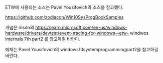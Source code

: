 ETW에 사용되는 소스는 Pavel Yousifovich의 소스를 참고했다.

https://github.com/zodiacon/Win10SysProgBookSamples

개념은 
msdn의 https://learn.microsoft.com/en-us/windows-hardware/drivers/devtest/event-tracing-for-windows--etw-
windwos internals 7th part2
를 참고하길 바란다.

예제는 Pavel Yousifovich의 windows10systemprogrammingpart2을 참고하길 바란다.

